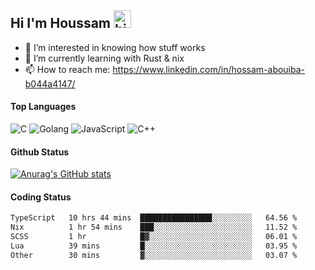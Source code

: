 ## Hi I'm Houssam <img src="https://user-images.githubusercontent.com/1303154/88677602-1635ba80-d120-11ea-84d8-d263ba5fc3c0.gif" width="28px" alt="hi">

- 👀 I’m interested in knowing how stuff works
- 🔭 I’m currently learning with Rust & nix
- 📫 How to reach me: https://www.linkedin.com/in/hossam-abouiba-b044a4147/

#### Top Languages

![C](https://img.shields.io/badge/c-%2300599C.svg?style=for-the-badge&logo=c&logoColor=white)
![Golang](https://img.shields.io/badge/go-blue?style=for-the-badge&logo=Goland)
![JavaScript](https://img.shields.io/badge/javascript-%23323330.svg?style=for-the-badge&logo=javascript&logoColor=%23F7DF1E)
![C++](https://img.shields.io/badge/C%2B%2B-blue?style=for-the-badge&logo=C%2B%2B)


#### Github Status
[![Anurag's GitHub stats](https://github-readme-stats.vercel.app/api?username=0xhoussam&theme=tokyonight)](https://github.com/anuraghazra/github-readme-stats)

#### Coding Status
<!--START_SECTION:waka-->

```txt
TypeScript   10 hrs 44 mins  ████████████████░░░░░░░░░   64.56 %
Nix          1 hr 54 mins    ███░░░░░░░░░░░░░░░░░░░░░░   11.52 %
SCSS         1 hr            █▓░░░░░░░░░░░░░░░░░░░░░░░   06.01 %
Lua          39 mins         █░░░░░░░░░░░░░░░░░░░░░░░░   03.95 %
Other        30 mins         ▓░░░░░░░░░░░░░░░░░░░░░░░░   03.07 %
```

<!--END_SECTION:waka-->
